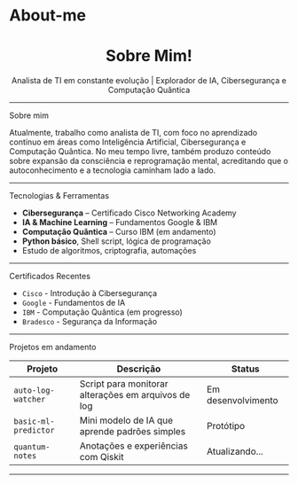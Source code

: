 # About-me
<h1 align="center"> Sobre Mim!</h1>

<p align="center">
   Analista de TI em constante evolução | Explorador de IA, Cibersegurança e Computação Quântica
</p>

---

Sobre mim

Atualmente, trabalho como analista de TI, com foco no aprendizado contínuo em áreas como Inteligência Artificial, Cibersegurança e Computação Quântica. No meu tempo livre, também produzo conteúdo sobre expansão da consciência e reprogramação mental, acreditando que o autoconhecimento e a tecnologia caminham lado a lado.

---

Tecnologias & Ferramentas

- **Cibersegurança** – Certificado Cisco Networking Academy
- **IA & Machine Learning** – Fundamentos Google & IBM
- **Computação Quântica** – Curso IBM (em andamento)
- **Python básico**, Shell script, lógica de programação
-  Estudo de algoritmos, criptografia, automações

---

Certificados Recentes

- `Cisco` - Introdução à Cibersegurança 
- `Google` - Fundamentos de IA
- `IBM` - Computação Quântica (em progresso) 
- `Bradesco` - Segurança da Informação 

---

Projetos em andamento

| Projeto | Descrição | Status |
|--------|-----------|--------|
| `auto-log-watcher` | Script para monitorar alterações em arquivos de log | Em desenvolvimento |
| `basic-ml-predictor` | Mini modelo de IA que aprende padrões simples | Protótipo |
| `quantum-notes` | Anotações e experiências com Qiskit | Atualizando... |


---


